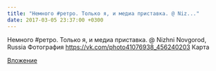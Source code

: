 ```yaml
---
title: "Немного #ретро. Только я, и медиа приставка. @ Niz..."
date: 2017-03-05 23:37:00 +0300
---
```


Немного #ретро. Только я, и медиа приставка. @ Nizhni Novgorod, Russia
Фотография
https://vk.com/photo41076938_456240203
Карта

[Вложение](https://vk.com/photo41076938_456240203)
